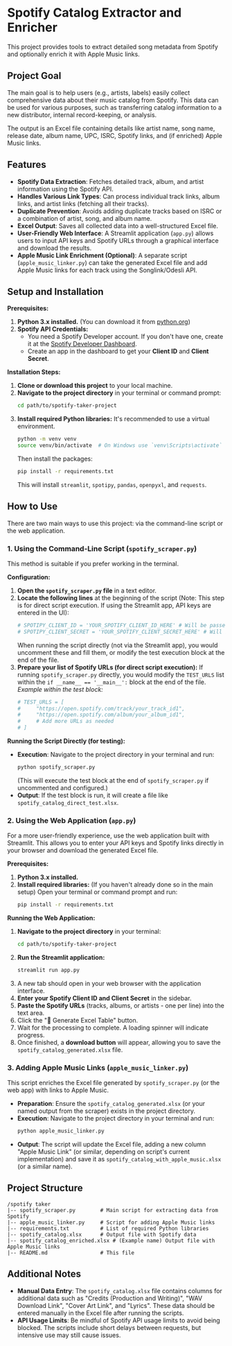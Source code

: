 # Spotify Catalog Extractor and Enricher

This project provides tools to extract detailed song metadata from Spotify and optionally enrich it with Apple Music links.

## Project Goal

The main goal is to help users (e.g., artists, labels) easily collect comprehensive data about their music catalog from Spotify. This data can be used for various purposes, such as transferring catalog information to a new distributor, internal record-keeping, or analysis.

The output is an Excel file containing details like artist name, song name, release date, album name, UPC, ISRC, Spotify links, and (if enriched) Apple Music links.

## Features

-   **Spotify Data Extraction**: Fetches detailed track, album, and artist information using the Spotify API.
-   **Handles Various Link Types**: Can process individual track links, album links, and artist links (fetching all their tracks).
-   **Duplicate Prevention**: Avoids adding duplicate tracks based on ISRC or a combination of artist, song, and album name.
-   **Excel Output**: Saves all collected data into a well-structured Excel file.
-   **User-Friendly Web Interface**: A Streamlit application (`app.py`) allows users to input API keys and Spotify URLs through a graphical interface and download the results.
-   **Apple Music Link Enrichment (Optional)**: A separate script (`apple_music_linker.py`) can take the generated Excel file and add Apple Music links for each track using the Songlink/Odesli API.

## Setup and Installation

**Prerequisites:**

1.  **Python 3.x installed.** (You can download it from [python.org](https://www.python.org/))
2.  **Spotify API Credentials:**
    *   You need a Spotify Developer account. If you don't have one, create it at the [Spotify Developer Dashboard](https://developer.spotify.com/dashboard/).
    *   Create an app in the dashboard to get your **Client ID** and **Client Secret**.

**Installation Steps:**

1.  **Clone or download this project** to your local machine.
2.  **Navigate to the project directory** in your terminal or command prompt:
    ```bash
    cd path/to/spotify-taker-project
    ```
3.  **Install required Python libraries:**
    It's recommended to use a virtual environment.
    ```bash
    python -m venv venv
    source venv/bin/activate  # On Windows use `venv\Scripts\activate`
    ```
    Then install the packages:
    ```bash
    pip install -r requirements.txt
    ```
    This will install `streamlit`, `spotipy`, `pandas`, `openpyxl`, and `requests`.

## How to Use

There are two main ways to use this project: via the command-line script or the web application.

### 1. Using the Command-Line Script (`spotify_scraper.py`)

This method is suitable if you prefer working in the terminal.

**Configuration:**

1.  **Open the `spotify_scraper.py` file** in a text editor.
2.  **Locate the following lines** at the beginning of the script (Note: This step is for direct script execution. If using the Streamlit app, API keys are entered in the UI):
    ```python
    # SPOTIPY_CLIENT_ID = 'YOUR_SPOTIFY_CLIENT_ID_HERE' # Will be passed as a parameter
    # SPOTIPY_CLIENT_SECRET = 'YOUR_SPOTIFY_CLIENT_SECRET_HERE' # Will be passed as a parameter
    ```
    When running the script directly (not via the Streamlit app), you would uncomment these and fill them, or modify the test execution block at the end of the file.
3.  **Prepare your list of Spotify URLs (for direct script execution):**
    If running `spotify_scraper.py` directly, you would modify the `TEST_URLS` list within the `if __name__ == '__main__':` block at the end of the file.
    *Example within the test block:*
    ```python
    # TEST_URLS = [
    #     "https://open.spotify.com/track/your_track_id1",
    #     "https://open.spotify.com/album/your_album_id1",
    #     # Add more URLs as needed
    # ]
    ```

**Running the Script Directly (for testing):**

-   **Execution**: Navigate to the project directory in your terminal and run:
    ```bash
    python spotify_scraper.py
    ```
    (This will execute the test block at the end of `spotify_scraper.py` if uncommented and configured.)
-   **Output**: If the test block is run, it will create a file like `spotify_catalog_direct_test.xlsx`.

### 2. Using the Web Application (`app.py`)

For a more user-friendly experience, use the web application built with Streamlit. This allows you to enter your API keys and Spotify links directly in your browser and download the generated Excel file.

**Prerequisites:**

1.  **Python 3.x installed.**
2.  **Install required libraries:** (If you haven't already done so in the main setup)
    Open your terminal or command prompt and run:
    ```bash
    pip install -r requirements.txt
    ```

**Running the Web Application:**

1.  **Navigate to the project directory** in your terminal:
    ```bash
    cd path/to/spotify-taker-project
    ```
2.  **Run the Streamlit application:**
    ```bash
    streamlit run app.py
    ```
3.  A new tab should open in your web browser with the application interface.
4.  **Enter your Spotify Client ID and Client Secret** in the sidebar.
5.  **Paste the Spotify URLs** (tracks, albums, or artists - one per line) into the text area.
6.  Click the "🚀 Generate Excel Table" button.
7.  Wait for the processing to complete. A loading spinner will indicate progress.
8.  Once finished, a **download button** will appear, allowing you to save the `spotify_catalog_generated.xlsx` file.


### 3. Adding Apple Music Links (`apple_music_linker.py`)

This script enriches the Excel file generated by `spotify_scraper.py` (or the web app) with links to Apple Music.

-   **Preparation**: Ensure the `spotify_catalog_generated.xlsx` (or your named output from the scraper) exists in the project directory.
-   **Execution**: Navigate to the project directory in your terminal and run:
    ```bash
    python apple_music_linker.py
    ```
-   **Output**: The script will update the Excel file, adding a new column "Apple Music Link" (or similar, depending on script's current implementation) and save it as `spotify_catalog_with_apple_music.xlsx` (or a similar name).

## Project Structure
```
/spotify taker
|-- spotify_scraper.py        # Main script for extracting data from Spotify
|-- apple_music_linker.py     # Script for adding Apple Music links
|-- requirements.txt          # List of required Python libraries
|-- spotify_catalog.xlsx      # Output file with Spotify data
|-- spotify_catalog_enriched.xlsx # (Example name) Output file with Apple Music links
|-- README.md                 # This file
```

## Additional Notes
- **Manual Data Entry**: The `spotify_catalog.xlsx` file contains columns for additional data such as "Credits (Production and Writing)", "WAV Download Link", "Cover Art Link", and "Lyrics". These data should be entered manually in the Excel file after running the scripts.
- **API Usage Limits**: Be mindful of Spotify API usage limits to avoid being blocked. The scripts include short delays between requests, but intensive use may still cause issues.

